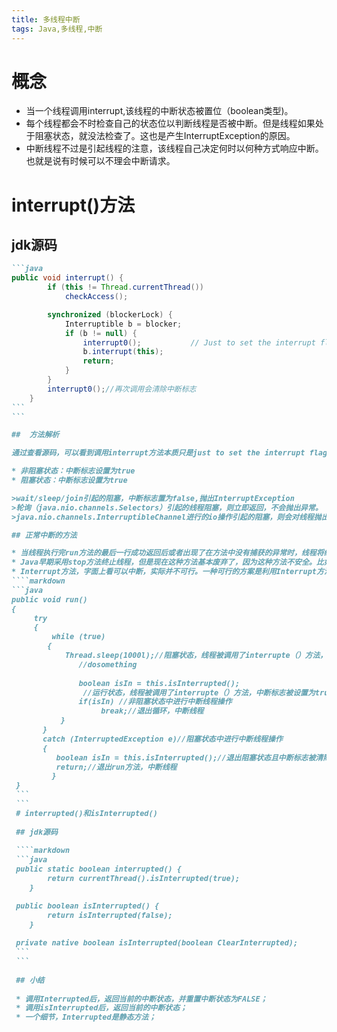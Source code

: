 ```yaml
---
title: 多线程中断 
tags: Java,多线程,中断
---
```


# 概念
* 当一个线程调用interrupt,该线程的中断状态被置位（boolean类型)。
* 每个线程都会不时检查自己的状态位以判断线程是否被中断。但是线程如果处于阻塞状态，就没法检查了。这也是产生InterruptException的原因。
* 中断线程不过是引起线程的注意，该线程自己决定何时以何种方式响应中断。也就是说有时候可以不理会中断请求。

# interrupt()方法
## jdk源码
````markdown
```java
public void interrupt() {
        if (this != Thread.currentThread())
            checkAccess();

        synchronized (blockerLock) {
            Interruptible b = blocker;
            if (b != null) {
                interrupt0();           // Just to set the interrupt flag
                b.interrupt(this);
                return;
            }
        }
        interrupt0();//再次调用会清除中断标志
    }
```
```

##  方法解析

通过查看源码，可以看到调用interrupt方法本质只是just to set the interrupt flag。设置完成之后，线程根据自身当前的状态做出响应。

* 非阻塞状态：中断标志设置为true
* 阻塞状态：中断标志设置为true

>wait/sleep/join引起的阻塞，中断标志置为false,抛出InterruptException
>轮询（java.nio.channels.Selectors）引起的线程阻塞，则立即返回，不会抛出异常。（待验证）
>java.nio.channels.InterruptibleChannel进行的io操作引起的阻塞，则会对线程抛出一个ClosedByInterruptedException；（待验证） 

## 正常中断的方法

* 当线程执行完run方法的最后一行成功返回后或者出现了在方法中没有捕获的异常时，线程将终止。  
* Java早期采用stop方法终止线程，但是现在这种方法基本废弃了，因为这种方法不安全。比如，ThreadA从甲的账户向乙转账的过程中被终止，这样就可能出现甲的钱已经转出但是乙却还没收到。也就是具有不确定性。
* Interrupt方法，字面上看可以中断，实际并不可行。一种可行的方案是利用Interrupt方法改变的中断标志，用户自行处理。
````markdown
```java
public void run()
{  
     try
	 {  
         while (true)
		{  
            Thread.sleep(1000l);//阻塞状态，线程被调用了interrupte（）方法，抛出InterruptedException  
               //dosomething  
			   
               boolean isIn = this.isInterrupted();  
                //运行状态，线程被调用了interrupte（）方法，中断标志被设置为true                     
               if(isIn) //非阻塞状态中进行中断线程操作  
					break;//退出循环，中断线程  
           }  
       }
	   catch (InterruptedException e)//阻塞状态中进行中断线程操作  
	   {
          boolean isIn = this.isInterrupted();//退出阻塞状态且中断标志被清除,isIn为false  
          return;//退出run方法，中断线程  
         }  
 }  
 ```
 ```
 # interrupted()和isInterrupted()
 
 ## jdk源码
 
 ````markdown
 ```java
 public static boolean interrupted() {
        return currentThread().isInterrupted(true);
    }

 public boolean isInterrupted() {
        return isInterrupted(false);
    }
	
 private native boolean isInterrupted(boolean ClearInterrupted);
 ```
 ```
 
 ## 小结
 
 * 调用Interrupted后，返回当前的中断状态，并重置中断状态为FALSE；
 * 调用isInterrupted后，返回当前的中断状态；
 * 一个细节，Interrupted是静态方法；
 



	
